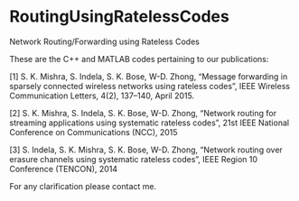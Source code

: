 # RoutingUsingRatelessCodes
Network Routing/Forwarding using Rateless Codes

These are the C++ and MATLAB codes pertaining to our publications:

[1] S. K. Mishra, S. Indela, S. K. Bose, W-D. Zhong, “Message forwarding in sparsely connected wireless networks
using rateless codes”, IEEE Wireless Communication Letters, 4(2), 137–140, April 2015.

[2] S. K. Mishra, S. Indela, S. K. Bose, W-D. Zhong, “Network routing for streaming applications using systematic
rateless codes”, 21st IEEE National Conference on Communications (NCC), 2015

[3] S. Indela, S. K. Mishra, S. K. Bose, W-D. Zhong, “Network routing over erasure channels using systematic
rateless codes”, IEEE Region 10 Conference (TENCON), 2014

For any clarification please contact me.
